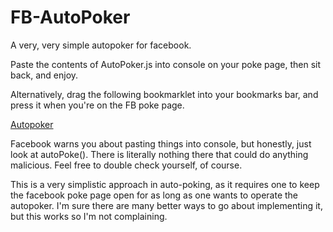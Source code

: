 # FB-AutoPoker
A very, very simple autopoker for facebook.

Paste the contents of AutoPoker.js into console on your poke page, then sit back, and enjoy.

Alternatively, drag the following bookmarklet into your bookmarks bar, and press it when you're on the FB poke page.

[Autopoker](https://raw.githubusercontent.com/s-zeng/FB-AutoPoker/master/AutoPoker.js)

Facebook warns you about pasting things into console, but honestly, just look at autoPoke(). There is literally nothing there that could do anything malicious. Feel free to double check yourself, of course.

This is a very simplistic approach in auto-poking, as it requires one to keep the facebook poke page open for as long as one wants to operate the autopoker. I'm sure there are many better ways to go about implementing it, but this works so I'm not complaining.
